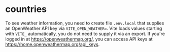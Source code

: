 # countries

To see weather information, you need to create file `.env.local` that supplies an OpenWeather API key via `VITE_OPEN_WEATHER=`. Vite loads values starting with `VITE_` automatically, you do not need to supply it via an export. If you're logged in at https://openweathermap.org/, you can access API keys at https://home.openweathermap.org/api_keys.
